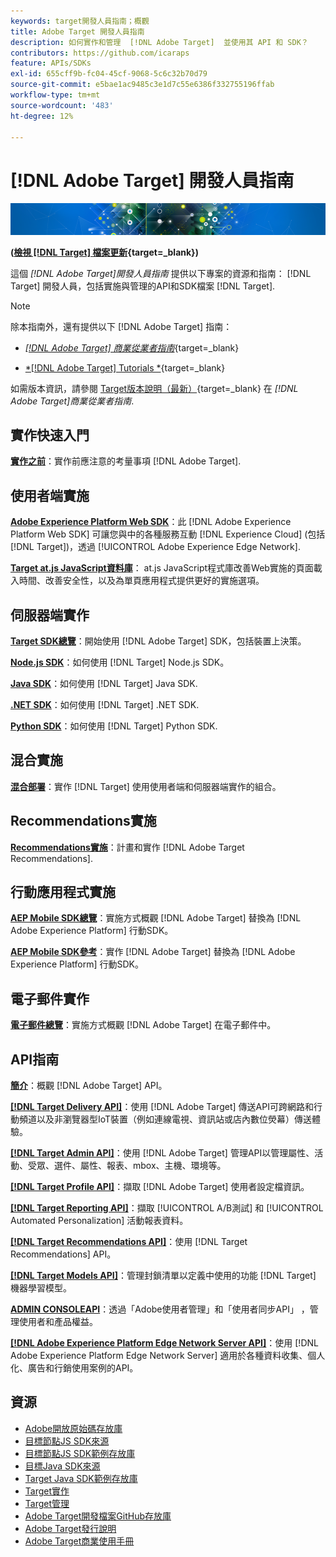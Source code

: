 ```yaml
---
keywords: target開發人員指南；概觀
title: Adobe Target 開發人員指南
description: 如何實作和管理  [!DNL Adobe Target]  並使用其 API 和 SDK？
contributors: https://github.com/icaraps
feature: APIs/SDKs
exl-id: 655cff9b-fc04-45cf-9068-5c6c32b70d79
source-git-commit: e5bae1ac9485c3e1d7c55e6386f332755196ffab
workflow-type: tm+mt
source-wordcount: '483'
ht-degree: 12%

---
```


# [!DNL Adobe Target] 開發人員指南

![Adobe Target橫幅影像](/help/dev/assets/target-home-banner-simple.png)

**([檢視 [!DNL Target] 檔案更新](https://experienceleague.adobe.com/docs/target/using/release-notes/doc-change.html){target=_blank})**

這個 *[!DNL Adobe Target]開發人員指南* 提供以下專案的資源和指南： [!DNL Target] 開發人員，包括實施與管理的API和SDK檔案 [!DNL Target].

>[!NOTE]
>
>除本指南外，還有提供以下 [!DNL Adobe Target] 指南：
>
>* [*[!DNL Adobe Target] 商業從業者指南&#x200B;*](https://experienceleague.adobe.com/docs/target/using/target-home.html?lang=zh-Hant){target=_blank}
>
>* [*[!DNL Adobe Target] Tutorials *](https://experienceleague.adobe.com/docs/target-learn/tutorials/overview.html){target=_blank}
>
>如需版本資訊，請參閱 [Target版本說明（最新）](https://experienceleague.adobe.com/docs/target/using/release-notes/release-notes.html){target=_blank} 在 *[!DNL Adobe Target]商業從業者指南*.

## 實作快速入門

**[實作之前](/help/dev/before-implement/considerations-before-you-implement-target.md)**：實作前應注意的考量事項 [!DNL Adobe Target].

## 使用者端實施

[**Adobe Experience Platform Web SDK**](/help/dev/implement/client-side/aep-web-sdk.md)：此 [!DNL Adobe Experience Platform Web SDK] 可讓您與中的各種服務互動 [!DNL Experience Cloud] (包括 [!DNL Target])，透過 [!UICONTROL Adobe Experience Edge Network].

[**Target at.js JavaScript資料庫**](/help/dev/implement/client-side/overview.md)： at.js JavaScript程式庫改善Web實施的頁面載入時間、改善安全性，以及為單頁應用程式提供更好的實施選項。

## 伺服器端實作

[**Target SDK總覽**](implement/server-side/server-side-overview.md)：開始使用 [!DNL Adobe Target] SDK，包括裝置上決策。

[**Node.js SDK**](implement/server-side/node-js/overview.md)：如何使用 [!DNL Target] Node.js SDK。

[**Java SDK**](implement/server-side/java/overview.md)：如何使用 [!DNL Target] Java SDK.

[**.NET SDK**](implement/server-side/net/overview.md)：如何使用 [!DNL Target] .NET SDK.

[**Python SDK**](implement/server-side/python/overview.md)：如何使用 [!DNL Target] Python SDK.

## 混合實施

[**混合部署**](implement/hybrid/hybrid-overview.md)：實作 [!DNL Target] 使用使用者端和伺服器端實作的組合。

## Recommendations實施

[**Recommendations實施**](implement/recommendations/recommendations.md)：計畫和實作 [!DNL Adobe Target Recommendations].

## 行動應用程式實施

[**AEP Mobile SDK總覽**](implement/mobile/overview.md)：實施方式概觀 [!DNL Adobe Target] 替換為 [!DNL Adobe Experience Platform] 行動SDK。

[**AEP Mobile SDK參考**](https://developer.adobe.com/client-sdks/documentation/)：實作 [!DNL Adobe Target] 替換為 [!DNL Adobe Experience Platform] 行動SDK。

## 電子郵件實作

[**電子郵件總覽**](implement/email/overview.md)：實施方式概觀 [!DNL Adobe Target] 在電子郵件中。

## API指南

[**簡介**](before-administer/target-api-overview.md)：概觀 [!DNL Adobe Target] API。

[**[!DNL Target Delivery API]**](/help/dev/implement/delivery-api/overview.md)：使用 [!DNL Adobe Target] 傳送API可跨網路和行動頻道以及非瀏覽器型IoT裝置（例如連線電視、資訊站或店內數位熒幕）傳送體驗。

[**[!DNL Target Admin API]**](administer/admin-api/admin-api-overview-new.md)：使用 [!DNL Adobe Target] 管理API以管理屬性、活動、受眾、選件、屬性、報表、mbox、主機、環境等。

[**[!DNL Target Profile API]**](https://developers.adobetarget.com/api/#profiles)：擷取 [!DNL Adobe Target] 使用者設定檔資訊。

[**[!DNL Target Reporting API]**](https://developer.adobe.com/target/administer/admin-api/#tag/Reports)：擷取 [!UICONTROL A/B測試] 和 [!UICONTROL Automated Personalization] 活動報表資料。

[**[!DNL Target Recommendations API]**](http://developers.adobetarget.com/api/recommendations/)：使用 [!DNL Target Recommendations] API。

[**[!DNL Target Models API]**](administer/models-api/models-api-overview.md)：管理封鎖清單以定義中使用的功能 [!DNL Target] 機器學習模型。

[**ADMIN CONSOLEAPI**](https://developer.adobe.com/umapi/)：透過「Adobe使用者管理」和「使用者同步API」 ，管理使用者和產品權益。

[**[!DNL Adobe Experience Platform Edge Network Server API]**](https://experienceleague.adobe.com/docs/experience-platform/edge-network-server-api/overview.html)：使用 [!DNL Adobe Experience Platform Edge Network Server] 適用於各種資料收集、個人化、廣告和行銷使用案例的API。

## 資源

* [Adobe開放原始碼存放庫](https://github.com/adobe)
* [目標節點JS SDK來源](https://github.com/adobe/target-nodejs-sdk)
* [目標節點JS SDK範例存放庫](https://github.com/adobe/target-nodejs-sdk-samples)
* [目標Java SDK來源](https://github.com/adobe/target-java-sdk)
* [Target Java SDK範例存放庫](https://github.com/adobe/target-java-sdk-samples)
* [Target實作](./before-implement/prepare-to-implement-target.md)
* [Target管理](./before-administer/target-api-overview.md)
* [Adobe Target開發檔案GitHub存放庫](https://github.com/AdobeDocs/target-developers)
* [Adobe Target發行說明](https://experienceleague.adobe.com/docs/target/using/release-notes/release-notes.html)
* [Adobe Target商業使用手冊](https://experienceleague.adobe.com/docs/target/using/target-home.html?lang=zh-Hant)

